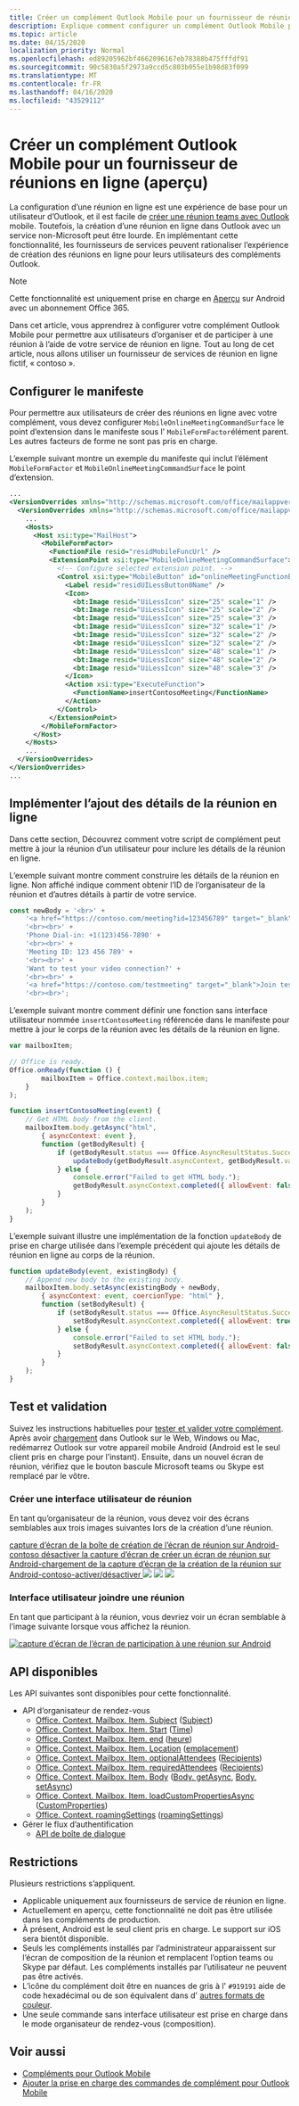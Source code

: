 ```yaml
---
title: Créer un complément Outlook Mobile pour un fournisseur de réunions en ligne (aperçu)
description: Explique comment configurer un complément Outlook Mobile pour un fournisseur de services en ligne.
ms.topic: article
ms.date: 04/15/2020
localization_priority: Normal
ms.openlocfilehash: ed89205962bf4662096167eb78388b475fffdf91
ms.sourcegitcommit: 90c5830a5f2973a9ccd5c803b055e1b98d83f099
ms.translationtype: MT
ms.contentlocale: fr-FR
ms.lasthandoff: 04/16/2020
ms.locfileid: "43529112"
---
```

# <a name="create-an-outlook-mobile-add-in-for-an-online-meeting-provider-preview"></a>Créer un complément Outlook Mobile pour un fournisseur de réunions en ligne (aperçu)

La configuration d’une réunion en ligne est une expérience de base pour un utilisateur d’Outlook, et il est facile de [créer une réunion teams avec Outlook](/microsoftteams/teams-add-in-for-outlook) mobile. Toutefois, la création d’une réunion en ligne dans Outlook avec un service non-Microsoft peut être lourde. En implémentant cette fonctionnalité, les fournisseurs de services peuvent rationaliser l’expérience de création des réunions en ligne pour leurs utilisateurs des compléments Outlook.

> [!NOTE]
> Cette fonctionnalité est uniquement prise en charge en [Aperçu](../reference/objectmodel/preview-requirement-set/outlook-requirement-set-preview.md) sur Android avec un abonnement Office 365.

Dans cet article, vous apprendrez à configurer votre complément Outlook Mobile pour permettre aux utilisateurs d’organiser et de participer à une réunion à l’aide de votre service de réunion en ligne. Tout au long de cet article, nous allons utiliser un fournisseur de services de réunion en ligne fictif, « contoso ».

## <a name="configure-the-manifest"></a>Configurer le manifeste

Pour permettre aux utilisateurs de créer des réunions en ligne avec votre complément, vous devez configurer `MobileOnlineMeetingCommandSurface` le point d’extension dans le manifeste sous l' `MobileFormFactor`élément parent. Les autres facteurs de forme ne sont pas pris en charge.

L’exemple suivant montre un exemple du manifeste qui inclut l’élément `MobileFormFactor` et `MobileOnlineMeetingCommandSurface` le point d’extension.

```xml
...
<VersionOverrides xmlns="http://schemas.microsoft.com/office/mailappversionoverrides" xsi:type="VersionOverridesV1_0">
  <VersionOverrides xmlns="http://schemas.microsoft.com/office/mailappversionoverrides/1.1" xsi:type="VersionOverridesV1_1">
    ...
    <Hosts>
      <Host xsi:type="MailHost">
        <MobileFormFactor>
          <FunctionFile resid="residMobileFuncUrl" />
          <ExtensionPoint xsi:type="MobileOnlineMeetingCommandSurface">
            <!-- Configure selected extension point. -->
            <Control xsi:type="MobileButton" id="onlineMeetingFunctionButton">
              <Label resid="residUILessButton0Name" />
              <Icon>
                <bt:Image resid="UiLessIcon" size="25" scale="1" />
                <bt:Image resid="UiLessIcon" size="25" scale="2" />
                <bt:Image resid="UiLessIcon" size="25" scale="3" />
                <bt:Image resid="UiLessIcon" size="32" scale="1" />
                <bt:Image resid="UiLessIcon" size="32" scale="2" />
                <bt:Image resid="UiLessIcon" size="32" scale="2" />
                <bt:Image resid="UiLessIcon" size="48" scale="1" />
                <bt:Image resid="UiLessIcon" size="48" scale="2" />
                <bt:Image resid="UiLessIcon" size="48" scale="3" />
              </Icon>
              <Action xsi:type="ExecuteFunction">
                <FunctionName>insertContosoMeeting</FunctionName>
              </Action>
            </Control>
          </ExtensionPoint>
        </MobileFormFactor>
      </Host>
    </Hosts>
    ...
  </VersionOverrides>
</VersionOverrides>
...
```

## <a name="implement-adding-online-meeting-details"></a>Implémenter l’ajout des détails de la réunion en ligne

Dans cette section, Découvrez comment votre script de complément peut mettre à jour la réunion d’un utilisateur pour inclure les détails de la réunion en ligne.

L’exemple suivant montre comment construire les détails de la réunion en ligne. Non affiché indique comment obtenir l’ID de l’organisateur de la réunion et d’autres détails à partir de votre service.

```js
const newBody = '<br>' +
    '<a href="https://contoso.com/meeting?id=123456789" target="_blank">Join Contoso meeting</a>' +
    '<br><br>' +
    'Phone Dial-in: +1(123)456-7890' +
    '<br><br>' +
    'Meeting ID: 123 456 789' +
    '<br><br>' +
    'Want to test your video connection?' +
    '<br><br>' +
    '<a href="https://contoso.com/testmeeting" target="_blank">Join test meeting</a>' +
    '<br><br>';
```

L’exemple suivant montre comment définir une fonction sans interface utilisateur nommée `insertContosoMeeting` référencée dans le manifeste pour mettre à jour le corps de la réunion avec les détails de la réunion en ligne.

```js
var mailboxItem;

// Office is ready.
Office.onReady(function () {
        mailboxItem = Office.context.mailbox.item;
    }
);

function insertContosoMeeting(event) {
    // Get HTML body from the client.
    mailboxItem.body.getAsync("html",
        { asyncContext: event },
        function (getBodyResult) {
            if (getBodyResult.status === Office.AsyncResultStatus.Succeeded) {
                updateBody(getBodyResult.asyncContext, getBodyResult.value);
            } else {
                console.error("Failed to get HTML body.");
                getBodyResult.asyncContext.completed({ allowEvent: false });
            }
        }
    );
}
```

L’exemple suivant illustre une implémentation de la fonction `updateBody` de prise en charge utilisée dans l’exemple précédent qui ajoute les détails de réunion en ligne au corps de la réunion.

```js
function updateBody(event, existingBody) {
    // Append new body to the existing body.
    mailboxItem.body.setAsync(existingBody + newBody,
        { asyncContext: event, coercionType: "html" },
        function (setBodyResult) {
            if (setBodyResult.status === Office.AsyncResultStatus.Succeeded) {
                setBodyResult.asyncContext.completed({ allowEvent: true });
            } else {
                console.error("Failed to set HTML body.");
                setBodyResult.asyncContext.completed({ allowEvent: false });
            }
        }
    );
}
```

## <a name="testing-and-validation"></a>Test et validation

Suivez les instructions habituelles pour [tester et valider votre complément](testing-and-tips.md). Après avoir [chargement](sideload-outlook-add-ins-for-testing.md) dans Outlook sur le Web, Windows ou Mac, redémarrez Outlook sur votre appareil mobile Android (Android est le seul client pris en charge pour l’instant). Ensuite, dans un nouvel écran de réunion, vérifiez que le bouton bascule Microsoft teams ou Skype est remplacé par le vôtre.

### <a name="create-meeting-ui"></a>Créer une interface utilisateur de réunion

En tant qu’organisateur de la réunion, vous devez voir des écrans semblables aux trois images suivantes lors de la création d’une réunion.

[capture d’écran de la boîte de création de l’écran de réunion sur Android-contoso désactiver la capture d’écran de créer un écran de réunion sur Android-chargement de la capture d’écran de la création de la réunion sur Android-contoso-activer/désactiver ![](../images/outlook-android-create-online-meeting-off.png)](../images/outlook-android-create-online-meeting-off-expanded.png#lightbox) [ ![](../images/outlook-android-create-online-meeting-load.png)](../images/outlook-android-create-online-meeting-load-expanded.png#lightbox) [ ![](../images/outlook-android-create-online-meeting-on.png)](../images/outlook-android-create-online-meeting-on-expanded.png#lightbox)

### <a name="join-meeting-ui"></a>Interface utilisateur joindre une réunion

En tant que participant à la réunion, vous devriez voir un écran semblable à l’image suivante lorsque vous affichez la réunion.

[![capture d’écran de l’écran de participation à une réunion sur Android](../images/outlook-android-join-online-meeting-view-1.png)](../images/outlook-android-join-online-meeting-view-1-expanded.png#lightbox)

## <a name="available-apis"></a>API disponibles

Les API suivantes sont disponibles pour cette fonctionnalité.

- API d’organisateur de rendez-vous
  - [Office. Context. Mailbox. Item. Subject](/javascript/api/outlook/office.appointmentcompose?view=outlook-js-preview#subject) ([Subject](/javascript/api/outlook/office.subject?view=outlook-js-preview))
  - [Office. Context. Mailbox. Item. Start](/javascript/api/outlook/office.appointmentcompose?view=outlook-js-preview#start) ([Time](/javascript/api/outlook/office.time?view=outlook-js-preview))
  - [Office. Context. Mailbox. Item. end](/javascript/api/outlook/office.appointmentcompose?view=outlook-js-preview#end) ([heure](/javascript/api/outlook/office.time?view=outlook-js-preview))
  - [Office. Context. Mailbox. Item. Location](/javascript/api/outlook/office.appointmentcompose?view=outlook-js-preview#location) ([emplacement](/javascript/api/outlook/office.location?view=outlook-js-preview))
  - [Office. Context. Mailbox. Item. optionalAttendees](/javascript/api/outlook/office.appointmentcompose?view=outlook-js-preview#optionalattendees) ([Recipients](/javascript/api/outlook/office.recipients?view=outlook-js-preview))
  - [Office. Context. Mailbox. Item. requiredAttendees](/javascript/api/outlook/office.appointmentcompose?view=outlook-js-preview#requiredattendees) ([Recipients](/javascript/api/outlook/office.recipients?view=outlook-js-preview))
  - [Office. Context. Mailbox. Item. Body](/javascript/api/outlook/office.appointmentcompose?view=outlook-js-preview#body) ([Body. getAsync](/javascript/api/outlook/office.body?view=outlook-js-preview#getasync-coerciontype--options--callback-), [Body. setAsync](/javascript/api/outlook/office.body?view=outlook-js-preview#setasync-data--options--callback-))
  - [Office. Context. Mailbox. Item. loadCustomPropertiesAsync](/javascript/api/outlook/office.appointmentcompose?view=outlook-js-preview#loadcustompropertiesasync-callback--usercontext-) ([CustomProperties](/javascript/api/outlook/office.customproperties?view=outlook-js-preview))
  - [Office. Context. roamingSettings](../reference/objectmodel/preview-requirement-set/office.context.md?view=outlook-js-preview#roamingsettings-roamingsettings) ([roamingSettings](/javascript/api/outlook/office.roamingsettings?view=outlook-js-preview))
- Gérer le flux d’authentification
  - [API de boîte de dialogue](../develop/dialog-api-in-office-add-ins.md)

## <a name="restrictions"></a>Restrictions

Plusieurs restrictions s’appliquent.

- Applicable uniquement aux fournisseurs de service de réunion en ligne.
- Actuellement en aperçu, cette fonctionnalité ne doit pas être utilisée dans les compléments de production.
- À présent, Android est le seul client pris en charge. Le support sur iOS sera bientôt disponible.
- Seuls les compléments installés par l’administrateur apparaissent sur l’écran de composition de la réunion et remplacent l’option teams ou Skype par défaut. Les compléments installés par l’utilisateur ne peuvent pas être activés.
- L’icône du complément doit être en nuances de gris à l' `#919191` aide de code hexadécimal ou de son équivalent dans d' [autres formats de couleur](https://convertingcolors.com/hex-color-919191.html).
- Une seule commande sans interface utilisateur est prise en charge dans le mode organisateur de rendez-vous (composition).

## <a name="see-also"></a>Voir aussi

- [Compléments pour Outlook Mobile](outlook-mobile-addins.md)
- [Ajouter la prise en charge des commandes de complément pour Outlook Mobile](add-mobile-support.md)
